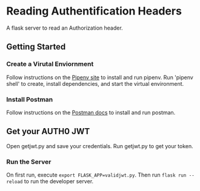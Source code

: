 # Reading Authentification Headers

A flask server to read an Authorization header.

## Getting Started

### Create a Virutal Enviornment

Follow instructions on the [Pipenv site](https://pipenv-fork.readthedocs.io/en/latest/) to install and run pipenv.
Run 'pipenv shell' to create, install dependencies, and start the virtual environment.

### Install Postman

Follow instructions on the [Postman docs](https://www.getpostman.com/) to install and run postman.

## Get your AUTH0 JWT

Open getjwt.py and save your credentials. Run getjwt.py to get your token.

### Run the Server

On first run, execute `export FLASK_APP=validjwt.py`. Then run `flask run --reload` to run the developer server.
